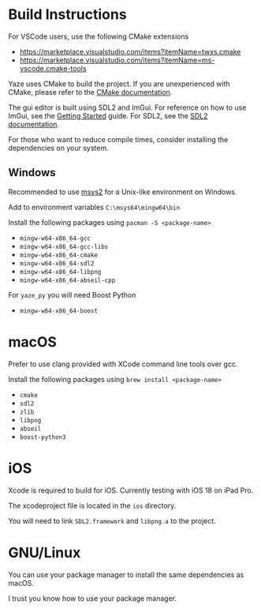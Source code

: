 # Build Instructions

For VSCode users, use the following CMake extensions

- https://marketplace.visualstudio.com/items?itemName=twxs.cmake
- https://marketplace.visualstudio.com/items?itemName=ms-vscode.cmake-tools

Yaze uses CMake to build the project. If you are unexperienced with CMake, please refer to the [CMake documentation](https://cmake.org/documentation/).

The gui editor is built using SDL2 and ImGui. For reference on how to use ImGui, see the [Getting Started](https://github.com/ocornut/imgui/wiki/Getting-Started) guide. For SDL2, see the [SDL2 documentation](https://wiki.libsdl.org/).

For those who want to reduce compile times, consider installing the dependencies on your system. 

## Windows

Recommended to use [msys2](https://www.msys2.org/) for a Unix-like environment on Windows.

Add to environment variables `C:\msys64\mingw64\bin`

Install the following packages using `pacman -S <package-name>`

- `mingw-w64-x86_64-gcc`
- `mingw-w64-x86_64-gcc-libs`
- `mingw-w64-x86_64-cmake`
- `mingw-w64-x86_64-sdl2`
- `mingw-w64-x86_64-libpng`
- `mingw-w64-x86_64-abseil-cpp`

For `yaze_py` you will need Boost Python

- `mingw-w64-x86_64-boost`

# macOS

Prefer to use clang provided with XCode command line tools over gcc.

Install the following packages using `brew install <package-name>`

- `cmake`
- `sdl2`
- `zlib`
- `libpng`
- `abseil`
- `boost-python3`

# iOS

Xcode is required to build for iOS. Currently testing with iOS 18 on iPad Pro.

The xcodeproject file is located in the `ios` directory.

You will need to link `SDL2.framework` and `libpng.a` to the project.

# GNU/Linux

You can use your package manager to install the same dependencies as macOS.

I trust you know how to use your package manager.